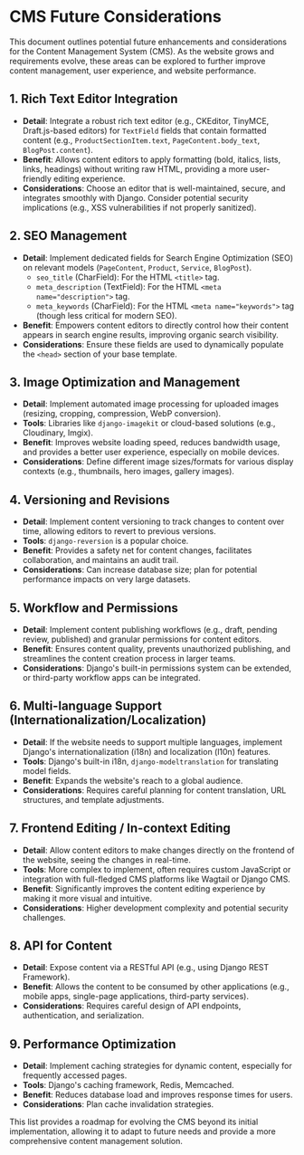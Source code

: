# CMS Future Considerations

This document outlines potential future enhancements and considerations for the Content Management System (CMS). As the website grows and requirements evolve, these areas can be explored to further improve content management, user experience, and website performance.

## 1. Rich Text Editor Integration

*   **Detail**: Integrate a robust rich text editor (e.g., CKEditor, TinyMCE, Draft.js-based editors) for `TextField` fields that contain formatted content (e.g., `ProductSectionItem.text`, `PageContent.body_text`, `BlogPost.content`).
*   **Benefit**: Allows content editors to apply formatting (bold, italics, lists, links, headings) without writing raw HTML, providing a more user-friendly editing experience.
*   **Considerations**: Choose an editor that is well-maintained, secure, and integrates smoothly with Django. Consider potential security implications (e.g., XSS vulnerabilities if not properly sanitized).

## 2. SEO Management

*   **Detail**: Implement dedicated fields for Search Engine Optimization (SEO) on relevant models (`PageContent`, `Product`, `Service`, `BlogPost`).
    *   `seo_title` (CharField): For the HTML `<title>` tag.
    *   `meta_description` (TextField): For the HTML `<meta name="description">` tag.
    *   `meta_keywords` (CharField): For the HTML `<meta name="keywords">` tag (though less critical for modern SEO).
*   **Benefit**: Empowers content editors to directly control how their content appears in search engine results, improving organic search visibility.
*   **Considerations**: Ensure these fields are used to dynamically populate the `<head>` section of your base template.

## 3. Image Optimization and Management

*   **Detail**: Implement automated image processing for uploaded images (resizing, cropping, compression, WebP conversion).
*   **Tools**: Libraries like `django-imagekit` or cloud-based solutions (e.g., Cloudinary, Imgix).
*   **Benefit**: Improves website loading speed, reduces bandwidth usage, and provides a better user experience, especially on mobile devices.
*   **Considerations**: Define different image sizes/formats for various display contexts (e.g., thumbnails, hero images, gallery images).

## 4. Versioning and Revisions

*   **Detail**: Implement content versioning to track changes to content over time, allowing editors to revert to previous versions.
*   **Tools**: `django-reversion` is a popular choice.
*   **Benefit**: Provides a safety net for content changes, facilitates collaboration, and maintains an audit trail.
*   **Considerations**: Can increase database size; plan for potential performance impacts on very large datasets.

## 5. Workflow and Permissions

*   **Detail**: Implement content publishing workflows (e.g., draft, pending review, published) and granular permissions for content editors.
*   **Benefit**: Ensures content quality, prevents unauthorized publishing, and streamlines the content creation process in larger teams.
*   **Considerations**: Django's built-in permissions system can be extended, or third-party workflow apps can be integrated.

## 6. Multi-language Support (Internationalization/Localization)

*   **Detail**: If the website needs to support multiple languages, implement Django's internationalization (i18n) and localization (l10n) features.
*   **Tools**: Django's built-in i18n, `django-modeltranslation` for translating model fields.
*   **Benefit**: Expands the website's reach to a global audience.
*   **Considerations**: Requires careful planning for content translation, URL structures, and template adjustments.

## 7. Frontend Editing / In-context Editing

*   **Detail**: Allow content editors to make changes directly on the frontend of the website, seeing the changes in real-time.
*   **Tools**: More complex to implement, often requires custom JavaScript or integration with full-fledged CMS platforms like Wagtail or Django CMS.
*   **Benefit**: Significantly improves the content editing experience by making it more visual and intuitive.
*   **Considerations**: Higher development complexity and potential security challenges.

## 8. API for Content

*   **Detail**: Expose content via a RESTful API (e.g., using Django REST Framework).
*   **Benefit**: Allows the content to be consumed by other applications (e.g., mobile apps, single-page applications, third-party services).
*   **Considerations**: Requires careful design of API endpoints, authentication, and serialization.

## 9. Performance Optimization

*   **Detail**: Implement caching strategies for dynamic content, especially for frequently accessed pages.
*   **Tools**: Django's caching framework, Redis, Memcached.
*   **Benefit**: Reduces database load and improves response times for users.
*   **Considerations**: Plan cache invalidation strategies.

This list provides a roadmap for evolving the CMS beyond its initial implementation, allowing it to adapt to future needs and provide a more comprehensive content management solution.

